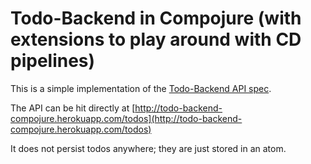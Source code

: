 Todo-Backend in Compojure (with extensions to play around with CD pipelines)
====================

This is a simple implementation of the [Todo-Backend API spec](http://todo-backend.thepete.net/).

The API can be hit directly at [http://todo-backend-compojure.herokuapp.com/todos](http://todo-backend-compojure.herokuapp.com/todos)

It does not persist todos anywhere; they are just stored in an atom.
